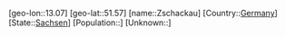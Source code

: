 ﻿---
location: [51.57,13.07]
type: City
tags:
- geo/City


SpocWebEntityId: 35850
isDeleted: false
confidential: public

---
[geo-lon::13.07]
[geo-lat::51.57]
[name::Zschackau]
[Country::[Germany](geo/Continent/Europe/Germany.md)]
[State::[Sachsen](geo/Continent/Europe/Germany/Sachsen.md)]
[Population::]
[Unknown::]

